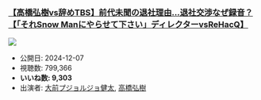 ### [【高橋弘樹vs辞めTBS】前代未聞の退社理由…退社交渉なぜ録音？【「それSnow Manにやらせて下さい」ディレクターvsReHacQ】](https://www.youtube.com/watch?v=-O8STCRcSPs)
[![](https://img.youtube.com/vi/-O8STCRcSPs/sddefault.jpg)](https://www.youtube.com/watch?v=-O8STCRcSPs)
-   公開日: 2024-12-07
-   視聴数: 799,366
-   **いいね数: 9,303**
-   出演者: [大前プジョルジョ健太](/rehacq_fan/people/大前プジョルジョ健太 "wikilink"), [高橋弘樹](/rehacq_fan/people/高橋弘樹 "wikilink")
